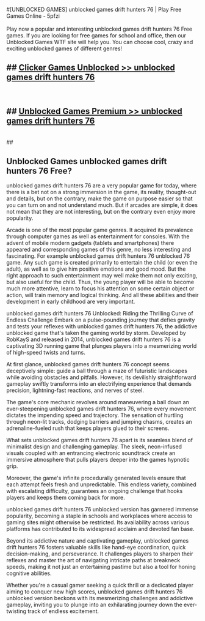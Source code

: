 #[UNBLOCKED GAMES] unblocked games drift hunters 76 | Play Free Games Online - 5pfzi <br>
<br>
Play now a popular and interesting unblocked games drift hunters 76 Free games. If you are looking for free games for school and office, then our Unblocked Games WTF site will help you. You can choose cool, crazy and exciting unblocked games of different genres!


## ##  [Clicker Games Unblocked >> unblocked games drift hunters 76](http://freeplayer.one?title=unblocked_games_drift_hunters_76&ref=22)
  <br>

##  ## [Unblocked Games Premium >> unblocked games drift hunters 76](http://freeplayer.one?title=unblocked_games_drift_hunters_76&ref=22)
  <br>
  ##



## Unblocked Games unblocked games drift hunters 76 Free?

unblocked games drift hunters 76 are a very popular game for today, where there is a bet not on a strong immersion in the game, its reality, thought-out and details, but on the contrary, make the game on purpose easier so that you can turn on and not understand much. But if arcades are simple, it does not mean that they are not interesting, but on the contrary even enjoy more popularity.

Arcade is one of the most popular game genres. It acquired its prevalence through computer games as well as entertainment for consoles. With the advent of mobile modern gadgets (tablets and smartphones) there appeared and corresponding games of this genre, no less interesting and fascinating. For example unblocked games drift hunters 76 unblocked 76 game. Any such game is created primarily to entertain the child (or even the adult), as well as to give him positive emotions and good mood. But the right approach to such entertainment may well make them not only exciting, but also useful for the child. Thus, the young player will be able to become much more attentive, learn to focus his attention on some certain object or action, will train memory and logical thinking. And all these abilities and their development in early childhood are very important.

unblocked games drift hunters 76 Unblocked: Riding the Thrilling Curve of Endless Challenge
Embark on a pulse-pounding journey that defies gravity and tests your reflexes with unblocked games drift hunters 76, the addictive unblocked game that's taken the gaming world by storm. Developed by RobKayS and released in 2014, unblocked games drift hunters 76 is a captivating 3D running game that plunges players into a mesmerizing world of high-speed twists and turns.

At first glance, unblocked games drift hunters 76 concept seems deceptively simple: guide a ball through a maze of futuristic landscapes while avoiding obstacles and pitfalls. However, its devilishly straightforward gameplay swiftly transforms into an electrifying experience that demands precision, lightning-fast reactions, and nerves of steel.

The game's core mechanic revolves around maneuvering a ball down an ever-steepening unblocked games drift hunters 76, where every movement dictates the impending speed and trajectory. The sensation of hurtling through neon-lit tracks, dodging barriers and jumping chasms, creates an adrenaline-fueled rush that keeps players glued to their screens.

What sets unblocked games drift hunters 76 apart is its seamless blend of minimalist design and challenging gameplay. The sleek, neon-infused visuals coupled with an entrancing electronic soundtrack create an immersive atmosphere that pulls players deeper into the games hypnotic grip.

Moreover, the game's infinite procedurally generated levels ensure that each attempt feels fresh and unpredictable. This endless variety, combined with escalating difficulty, guarantees an ongoing challenge that hooks players and keeps them coming back for more.

unblocked games drift hunters 76 unblocked version has garnered immense popularity, becoming a staple in schools and workplaces where access to gaming sites might otherwise be restricted. Its availability across various platforms has contributed to its widespread acclaim and devoted fan base.

Beyond its addictive nature and captivating gameplay, unblocked games drift hunters 76 fosters valuable skills like hand-eye coordination, quick decision-making, and perseverance. It challenges players to sharpen their reflexes and master the art of navigating intricate paths at breakneck speeds, making it not just an entertaining pastime but also a tool for honing cognitive abilities.

Whether you're a casual gamer seeking a quick thrill or a dedicated player aiming to conquer new high scores, unblocked games drift hunters 76 unblocked version beckons with its mesmerizing challenges and addictive gameplay, inviting you to plunge into an exhilarating journey down the ever-twisting track of endless excitement.